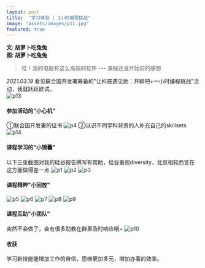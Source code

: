 ```yaml
---
layout: post
title:  "学习体验 | 1小时编程挑战"
image: "assets/images/p11.jpg"
featured: true
---
```


**文: 胡萝卜吃兔兔**  
**图: 胡萝卜吃兔兔**  

> 哇！我的电脑有这么高端的软件
>         --- 课程还没开始前的感想

_2021.03.19_
看见联合国开发署筹备的"让科技遇见她：开聊吧+一小时编程挑战"活动，我就跃跃欲试。  
![p13](../assets/images/p13.jpg)

#### 参加活动的"小心机"
①联合国开发署的证书
![p4](../assets/images/p4.jpg)
②认识不同学科背景的人补充自己的skillsets
![p14](../assets/images/p14.jpg)

#### 课程学习的"小锦囊"
以下三张截图对我的硅谷报告撰写有帮助，硅谷重视diversity，北京相较而言在这方面做得差一点
![p1](../assets/images/p1.jpg)
![p2](../assets/images/p2.jpg)
![p3](../assets/images/p3.jpg)

#### 课程精粹"小回放"

![p5](../assets/images/p5.jpg)
![p6](../assets/images/p6.jpg)
![p7](../assets/images/p7.jpg)
![p8](../assets/images/p8.jpg)
![p9](../assets/images/p9.jpg)


#### 课程互助"小团队"
突然不会做了，会有很多助教在群里及时响应哦~
![p10](../assets/images/p10.jpg)

#### 收获
学习新技能能增加工作的自信，思维更加多元，增加办事的效率。














